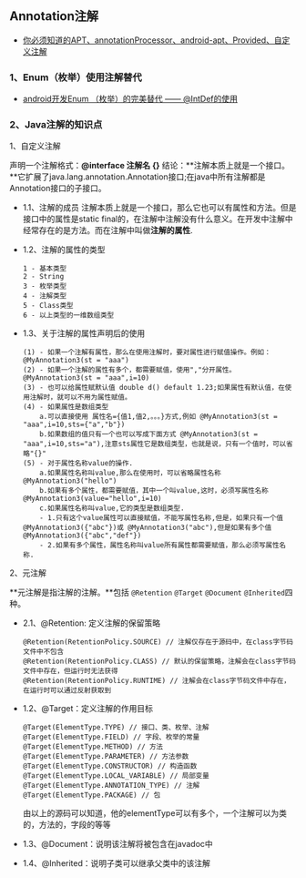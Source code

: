 ## Annotation注解
- [ 你必须知道的APT、annotationProcessor、android-apt、Provided、自定义注解](http://blog.csdn.net/xx326664162/article/details/68490059)


### 1、Enum（枚举）使用注解替代
- [android开发Enum （枚举）的完美替代 —— @IntDef的使用](http://blog.csdn.net/young21234/article/details/49962659)


### 2、Java注解的知识点
1、自定义注解

声明一个注解格式：**@interface 注解名 {}**
结论：**注解本质上就是一个接口。**它扩展了java.lang.annotation.Annotation接口;在java中所有注解都是Annotation接口的子接口。

- 1.1、注解的成员
    注解本质上就是一个接口，那么它也可以有属性和方法。但是接口中的属性是static final的，在注解中注解没有什么意义。在开发中注解中经常存在的是方法。而在注解中叫做**注解的属性**.

- 1.2、注解的属性的类型
    ```
    1 - 基本类型
    2 - String
    3 - 枚举类型
    4 - 注解类型
    5 - Class类型
    6 - 以上类型的一维数组类型
    ```
    
- 1.3、关于注解的属性声明后的使用
    ```
    (1) - 如果一个注解有属性，那么在使用注解时，要对属性进行赋值操作。例如：@MyAnnotation3(st = "aaa")
    (2) - 如果一个注解的属性有多个，都需要赋值，使用","分开属性。@MyAnnotation3(st = "aaa",i=10)
    (3) - 也可以给属性赋默认值 double d() default 1.23;如果属性有默认值，在使用注解时，就可以不用为属性赋值。
    (4) - 如果属性是数组类型
        a.可以直接使用 属性名={值1,值2,。。。}方式,例如 @MyAnnotation3(st = "aaa",i=10,sts={"a","b"})
        b.如果数组的值只有一个也可以写成下面方式 @MyAnnotation3(st = "aaa",i=10,sts="a"),注意sts属性它是数组类型，也就是说，只有一个值时，可以省略"{}"
    (5) - 对于属性名称value的操作.
        a.如果属性名称叫value,那么在使用时，可以省略属性名称 @MyAnnotation3("hello")
        b.如果有多个属性，都需要赋值，其中一个叫value,这时，必须写属性名称@MyAnnotation3(value="hello",i=10)
        c.如果属性名称叫value,它的类型是数组类型.
        - 1.只有这个value属性可以直接赋值，不能写属性名称,但是，如果只有一个值@MyAnnotation3({"abc"})或 @MyAnnotation3("abc"),但是如果有多个值@MyAnnotation3({"abc","def"})							
        - 2.如果有多个属性，属性名称叫value所有属性都需要赋值，那么必须写属性名称.
    ```


2、元注解

**元注解是指注解的注解。**包括 `@Retention` `@Target` `@Document` `@Inherited`四种。

- 2.1、@Retention: 定义注解的保留策略
    ```
    @Retention(RetentionPolicy.SOURCE) // 注解仅存在于源码中，在class字节码文件中不包含
    @Retention(RetentionPolicy.CLASS) // 默认的保留策略，注解会在class字节码文件中存在，但运行时无法获得
    @Retention(RetentionPolicy.RUNTIME) // 注解会在class字节码文件中存在，在运行时可以通过反射获取到
    ```
				 
- 1.2、@Target：定义注解的作用目标
    ```
    @Target(ElementType.TYPE) // 接口、类、枚举、注解
    @Target(ElementType.FIELD) // 字段、枚举的常量
    @Target(ElementType.METHOD) // 方法
    @Target(ElementType.PARAMETER) // 方法参数
    @Target(ElementType.CONSTRUCTOR) // 构造函数
    @Target(ElementType.LOCAL_VARIABLE) // 局部变量
    @Target(ElementType.ANNOTATION_TYPE) // 注解
    @Target(ElementType.PACKAGE) // 包
    ```   

    由以上的源码可以知道，他的elementType可以有多个，一个注解可以为类的，方法的，字段的等等

- 1.3、@Document：说明该注解将被包含在javadoc中
- 1.4、@Inherited：说明子类可以继承父类中的该注解